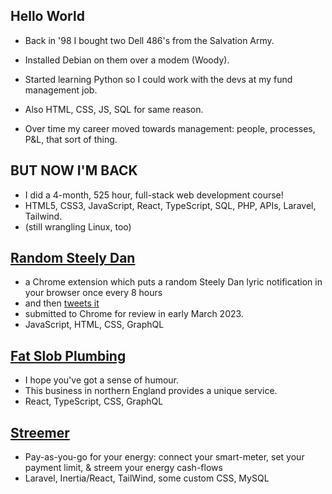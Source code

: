 ## Hello World

- Back in '98 I bought two Dell 486's from the Salvation Army.

- Installed Debian on them over a modem (Woody).

- Started learning Python so I could work with the devs at my fund management job.

- Also HTML, CSS, JS, SQL for same reason.

- Over time my career moved towards management: people, processes, P&L, that sort of thing.

## BUT NOW I'M BACK

- I did a 4-month, 525 hour, full-stack web development course!
- HTML5, CSS3, JavaScript, React, TypeScript, SQL, PHP, APIs, Laravel, Tailwind.
- (still wrangling Linux, too)

## [Random Steely Dan](https://github.com/headexpanded/random_steely_dan)

- a Chrome extension which puts a random Steely Dan lyric notification in your browser once every 8 hours
- and then [tweets it](https://twitter.com/randomsteelydan)
- submitted to Chrome for review in early March 2023.
- JavaScript, HTML, CSS, GraphQL

## [Fat Slob Plumbing](https://github.com/headexpanded/fat_slob_plumbing)

- I hope you've got a sense of humour.
- This business in northern England provides a unique service.
- React, TypeScript, CSS, GraphQL

## [Streemer](https://github.com/headexpanded/streemer)

- Pay-as-you-go for your energy: connect your smart-meter, set your payment limit, & streem your energy cash-flows
- Laravel, Inertia/React, TailWind, some custom CSS, MySQL

<!---
headexpanded/headexpanded is a ✨ special ✨ repository because its `README.md` (this file) appears on your GitHub profile.
You can click the Preview link to take a look at your changes.
--->
